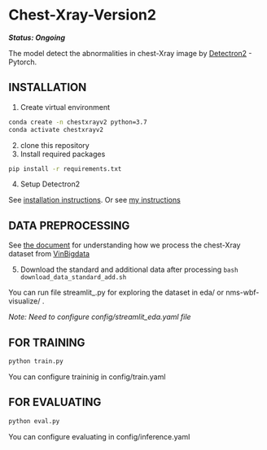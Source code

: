 # Chest-Xray-Version2
***Status: Ongoing***

The model detect the abnormalities in chest-Xray image by [Detectron2](https://github.com/facebookresearch/detectron2) - Pytorch.

## INSTALLATION 
1. Create virtual environment
```bash
conda create -n chestxrayv2 python=3.7
conda activate chestxrayv2
```
2. clone this repository 
3. Install required packages 
```bash 
pip install -r requirements.txt
```
4. Setup Detectron2

See [installation instructions](https://detectron2.readthedocs.io/en/latest/tutorials/install.html). Or see [my instructions](https://github.com/DatacollectorVN/Detectron2-Tutorial)

## DATA PREPROCESSING
See [the document](https://docs.google.com/presentation/d/1oXhtmHP9GB1MmArHH-gxWWOc9mIvz-0N6M3GBCcqx0U/edit?usp=sharing) for understanding how we process the chest-Xray dataset from [VinBigdata](https://www.kaggle.com/c/vinbigdata-chest-xray-abnormalities-detection/overview)

5. Download the standard and additional data after processing 
`bash download_data_standard_add.sh`

You can run file streamlit_.py for exploring the dataset in eda/ or nms-wbf-visualize/ .
  
*Note: Need to configure config/streamlit_eda.yaml file*

## FOR TRAINING
```bash 
python train.py
```
You can configure traininig in config/train.yaml

## FOR EVALUATING
```bash
python eval.py
```
You can configure evaluating in config/inference.yaml

